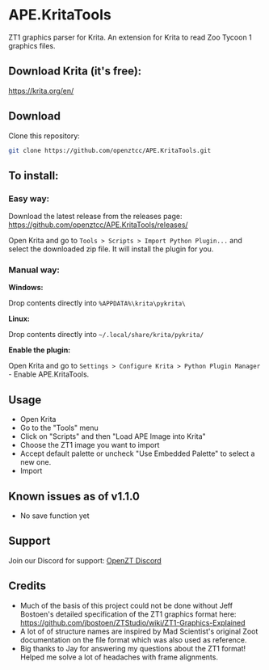# APE.KritaTools

ZT1 graphics parser for Krita. An extension for Krita to read Zoo Tycoon 1 graphics files.

## Download Krita (it's free):

https://krita.org/en/

## Download

Clone this repository:

```bash
git clone https://github.com/openztcc/APE.KritaTools.git
```

## To install:

### Easy way:

Download the latest release from the releases page:
https://github.com/openztcc/APE.KritaTools/releases/

Open Krita and go to `Tools > Scripts > Import Python Plugin...` and select the downloaded zip file. It will install the plugin for you.

### Manual way:

**Windows:**

Drop contents directly into `%APPDATA%\krita\pykrita\`

**Linux:**

Drop contents directly into `~/.local/share/krita/pykrita/`

**Enable the plugin:**

Open Krita and go to `Settings > Configure Krita > Python Plugin Manager` - Enable APE.KritaTools.

## Usage

- Open Krita
- Go to the "Tools" menu
- Click on "Scripts" and then "Load APE Image into Krita"
- Choose the ZT1 image you want to import
- Accept default palette or uncheck "Use Embedded Palette" to select a new one.
- Import

## Known issues as of v1.1.0

- No save function yet

## Support

Join our Discord for support: [OpenZT Discord](https://discord.gg/ATqFYVsjkc)

## Credits

- Much of the basis of this project could not be done without Jeff Bostoen's detailed specification of the ZT1 graphics format here: https://github.com/jbostoen/ZTStudio/wiki/ZT1-Graphics-Explained
- A lot of of structure names are inspired by Mad Scientist's original Zoot documentation on the file format which was also used as reference.
- Big thanks to Jay for answering my questions about the ZT1 format! Helped me solve a lot of headaches with frame alignments.
